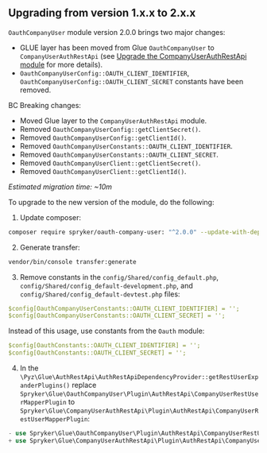 

## Upgrading from version 1.x.x to 2.x.x

`OauthCompanyUser` module version 2.0.0 brings two major changes:

- GLUE layer has been moved from Glue `OauthCompanyUser` to `CompanyUserAuthRestApi` (see [Upgrade the CompanyUserAuthRestApi module](/docs/scos/dev/module-migration-guides/glue-api/companyuserauthrestapi-migration-guide.html) for more details).
- `OauthCompanyUserConfig::OAUTH_CLIENT_IDENTIFIER`, `OauthCompanyUserConfig::OAUTH_CLIENT_SECRET` constants have been removed.

BC Breaking changes:

- Moved Glue layer to the `CompanyUserAuthRestApi` module.
- Removed `OauthCompanyUserConfig::getClientSecret()`.
- Removed `OauthCompanyUserConfig::getClientId()`.
- Removed `OauthCompanyUserConstants::OAUTH_CLIENT_IDENTIFIER`.
- Removed `OauthCompanyUserConstants::OAUTH_CLIENT_SECRET`.
- Removed `OauthCompanyUserClient::getClientSecret()`.
- Removed `OauthCompanyUserClient::getClientId()`.

*Estimated migration time: ~10m*

To upgrade to the new version of the module, do the following:

1. Update composer:

```bash
composer require spryker/oauth-company-user: "^2.0.0" --update-with-dependencies
```

2. Generate transfer:

```bash
vendor/bin/console transfer:generate
```

3. Remove constants in the `config/Shared/config_default.php`, `config/Shared/config_default-development.php`, and `config/Shared/config_default-devtest.php` files:

```yaml
$config[OauthCompanyUserConstants::OAUTH_CLIENT_IDENTIFIER] = '';
$config[OauthCompanyUserConstants::OAUTH_CLIENT_SECRET] = '';
```

Instead of this usage, use constants from the `Oauth` module:

```yaml
$config[OauthConstants::OAUTH_CLIENT_IDENTIFIER] = '';
$config[OauthConstants::OAUTH_CLIENT_SECRET] = '';
```

4. In the `\Pyz\Glue\AuthRestApi\AuthRestApiDependencyProvider::getRestUserExpanderPlugins()` replace `Spryker\Glue\OauthCompanyUser\Plugin\AuthRestApi\CompanyUserRestUserMapperPlugin` to `Spryker\Glue\CompanyUserAuthRestApi\Plugin\AuthRestApi\CompanyUserRestUserMapperPlugin`:

```php
- use Spryker\Glue\OauthCompanyUser\Plugin\AuthRestApi\CompanyUserRestUserMapperPlugin;
+ use Spryker\Glue\CompanyUserAuthRestApi\Plugin\AuthRestApi\CompanyUserRestUserMapperPlugin;
```
